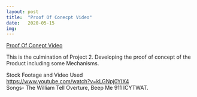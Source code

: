 ```yaml
---
layout: post
title:  "Proof Of Conecpt Video"
date:   2020-05-15
img:
---
```

[Proof Of Conept Video](https://vimeo.com/user115529279/review/418730067/26d1428f75)
  
This is the culmination of Project 2. Developing the proof of concept of the Product including some Mechanisms.     

Stock Footage and Video Used  
https://www.youtube.com/watch?v=kLGNpj0YIX4  
Songs- The William Tell Overture, Beep Me 911 ICYTWAT.  
